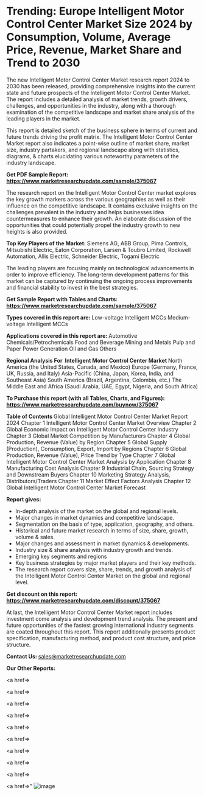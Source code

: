 # Trending: Europe Intelligent Motor Control Center Market Size 2024 by Consumption, Volume, Average Price, Revenue, Market Share and Trend to 2030

The new Intelligent Motor Control Center Market research report 2024 to 2030 has been released, providing comprehensive insights into the current state and future prospects of the Intelligent Motor Control Center Market. The report includes a detailed analysis of market trends, growth drivers, challenges, and opportunities in the industry, along with a thorough examination of the competitive landscape and market share analysis of the leading players in the market.

This report is detailed sketch of the business sphere in terms of current and future trends driving the profit matrix. The Intelligent Motor Control Center Market report also indicates a point-wise outline of market share, market size, industry partakers, and regional landscape along with statistics, diagrams, &amp; charts elucidating various noteworthy parameters of the industry landscape.

<strong><b>Get PDF Sample Report: <a href=https://www.marketresearchupdate.com/sample/375067>https://www.marketresearchupdate.com/sample/375067</a></b></strong>

The research report on the Intelligent Motor Control Center market explores the key growth markers across the various geographies as well as their influence on the competitive landscape. It contains exclusive insights on the challenges prevalent in the industry and helps businesses idea countermeasures to enhance their growth. An elaborate discussion of the opportunities that could potentially propel the industry growth to new heights is also provided.

<strong><b>Top Key Players of the Market:
</b></strong>Siemens AG, ABB Group, Pima Controls, Mitsubishi Electric, Eaton Corporation, Larsen & Toubro Limited, Rockwell Automation, Allis Electric, Schneider Electric, Togami Electric<strong><b>
</b></strong>

The leading players are focusing mainly on technological advancements in order to improve efficiency. The long-term development patterns for this market can be captured by continuing the ongoing process improvements and financial stability to invest in the best strategies.

<strong><b>Get Sample Report with Tables and Charts: <a href=https://www.marketresearchupdate.com/sample/375067>https://www.marketresearchupdate.com/sample/375067</a></b></strong>

<strong><b>Types covered in this report are:
</b></strong>Low-voltage Intelligent MCCs
Medium-voltage Intelligent MCCs<strong><b>
</b></strong>

<strong><b>Applications covered in this report are:
</b></strong>Automotive
Chemicals/Petrochemicals
Food and Beverage
Mining and Metals
Pulp and Paper
Power Generation
Oil and Gas
Others<strong><b>
</b></strong>

<strong><b>Regional Analysis For  Intelligent Motor Control Center Market</b></strong><strong><b>
</b></strong>North America (the United States, Canada, and Mexico)
Europe (Germany, France, UK, Russia, and Italy)
Asia-Pacific (China, Japan, Korea, India, and Southeast Asia)
South America (Brazil, Argentina, Colombia, etc.)
The Middle East and Africa (Saudi Arabia, UAE, Egypt, Nigeria, and South Africa)

<strong><b>To Purchase this report (with all Tables, Charts, and Figures): <a href=https://www.marketresearchupdate.com/buynow/375067>https://www.marketresearchupdate.com/buynow/375067</a></b></strong>

<strong><b>Table of Contents</b></strong><strong><b>
</b></strong>Global Intelligent Motor Control Center Market Report 2024
Chapter 1 Intelligent Motor Control Center Market Overview
Chapter 2 Global Economic Impact on Intelligent Motor Control Center Industry
Chapter 3 Global Market Competition by Manufacturers
Chapter 4 Global Production, Revenue (Value) by Region
Chapter 5 Global Supply (Production), Consumption, Export, Import by Regions
Chapter 6 Global Production, Revenue (Value), Price Trend by Type
Chapter 7 Global Intelligent Motor Control Center Market Analysis by Application
Chapter 8 Manufacturing Cost Analysis
Chapter 9 Industrial Chain, Sourcing Strategy and Downstream Buyers
Chapter 10 Marketing Strategy Analysis, Distributors/Traders
Chapter 11 Market Effect Factors Analysis
Chapter 12 Global Intelligent Motor Control Center Market Forecast

<strong><b>Report gives:</b></strong>

- In-depth analysis of the market on the global and regional levels.
- Major changes in market dynamics and competitive landscape.
- Segmentation on the basis of type, application, geography, and others.
- Historical and future market research in terms of size, share, growth, volume &amp; sales.
- Major changes and assessment in market dynamics &amp; developments.
- Industry size &amp; share analysis with industry growth and trends.
- Emerging key segments and regions
- Key business strategies by major market players and their key methods.
- The research report covers size, share, trends, and growth analysis of the Intelligent Motor Control Center Market on the global and regional level.

<strong><b>Get discount on this report: <a href=https://www.marketresearchupdate.com/discount/375067>https://www.marketresearchupdate.com/discount/375067</a></b></strong>

At last, the Intelligent Motor Control Center Market report includes investment come analysis and development trend analysis. The present and future opportunities of the fastest growing international industry segments are coated throughout this report. This report additionally presents product specification, manufacturing method, and product cost structure, and price structure.

<strong><b>Contact Us:
</b></strong>sales@marketresearchupdate.com

<strong>Our Other Reports:</strong>

<a href=></a>

<a href=></a>

<a href=></a>

<a href=></a>

<a href=></a>

<a href=></a>

<a href=></a>

<a href=></a>

<a href=></a>

<a href=></a>"
![image](https://github.com/Gayatrikarjule/Market-Analysis-360/assets/97346546/98354a2a-ec11-4099-b3a4-f5b2dff07bd5)
